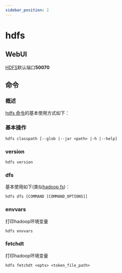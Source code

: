```yaml
---
sidebar_position: 2
---
```


# hdfs

## WebUI

[HDFS](http://hd1:50070)默认端口**50070**

## 命令

### 概述

[hdfs 命令](https://hadoop.apache.org/docs/current/hadoop-project-dist/hadoop-hdfs/HDFSCommands.html)的基本使用方式如下：

### 基本操作

```shell
hdfs classpath [--glob |--jar <path> |-h |--help]
```

### version

```shell
hdfs version
```

### dfs

基本使用如下(类似[hadoop fs](intro))：
```shell
hdfs dfs [COMMAND [COMMAND_OPTIONS]]
```

### envvars

打印hadoop环境变量
```shell
hdfs envvars
```

### fetchdt

打印hadoop环境变量
```shell
hdfs fetchdt <opts> <token_file_path>
```



